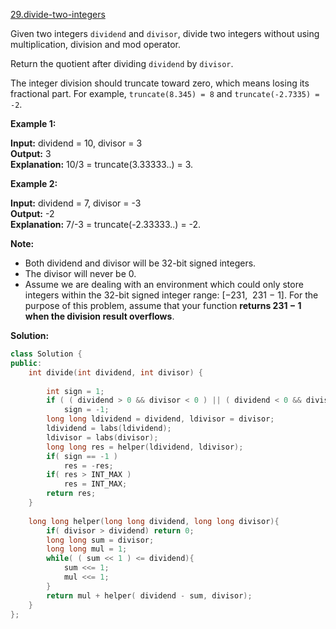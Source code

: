 [29.divide-two-integers](https://leetcode.com/problems/divide-two-integers/)  

Given two integers `dividend` and `divisor`, divide two integers without using multiplication, division and mod operator.

Return the quotient after dividing `dividend` by `divisor`.

The integer division should truncate toward zero, which means losing its fractional part. For example, `truncate(8.345) = 8` and `truncate(-2.7335) = -2`.

**Example 1:**

  
**Input:** dividend = 10, divisor = 3  
**Output:** 3  
**Explanation:** 10/3 = truncate(3.33333..) = 3.  

**Example 2:**

  
**Input:** dividend = 7, divisor = -3  
**Output:** -2  
**Explanation:** 7/-3 = truncate(-2.33333..) = -2.  

**Note:**

*   Both dividend and divisor will be 32-bit signed integers.
*   The divisor will never be 0.
*   Assume we are dealing with an environment which could only store integers within the 32-bit signed integer range: \[−231,  231 − 1\]. For the purpose of this problem, assume that your function **returns 231 − 1 when the division result overflows**.  



**Solution:**  

```cpp
class Solution {
public:
    int divide(int dividend, int divisor) {
        
        int sign = 1;
        if ( ( dividend > 0 && divisor < 0 ) || ( dividend < 0 && divisor > 0 ) )
            sign = -1;
        long long ldividend = dividend, ldivisor = divisor;
        ldividend = labs(ldividend);
        ldivisor = labs(divisor);
        long long res = helper(ldividend, ldivisor);
        if( sign == -1 )
            res = -res;
        if( res > INT_MAX )
            res = INT_MAX;
        return res;
    }
    
    long long helper(long long dividend, long long divisor){
        if( divisor > dividend) return 0;
        long long sum = divisor;
        long long mul = 1;
        while( ( sum << 1 ) <= dividend){
            sum <<= 1;
            mul <<= 1;
        }
        return mul + helper( dividend - sum, divisor);
    }
};
```
      